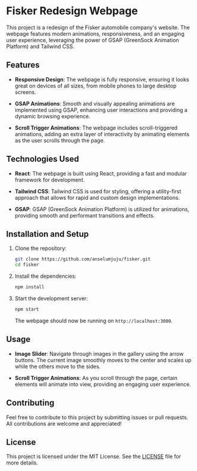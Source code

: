 # Fisker Redesign Webpage

This project is a redesign of the Fisker automobile company's website. The webpage features modern animations, responsiveness, and an engaging user experience, leveraging the power of GSAP (GreenSock Animation Platform) and Tailwind CSS.

## Features

- **Responsive Design**: The webpage is fully responsive, ensuring it looks great on devices of all sizes, from mobile phones to large desktop screens.
  
- **GSAP Animations**: Smooth and visually appealing animations are implemented using GSAP, enhancing user interactions and providing a dynamic browsing experience.
  
- **Scroll Trigger Animations**: The webpage includes scroll-triggered animations, adding an extra layer of interactivity by animating elements as the user scrolls through the page.

## Technologies Used

- **React**: The webpage is built using React, providing a fast and modular framework for development.
  
- **Tailwind CSS**: Tailwind CSS is used for styling, offering a utility-first approach that allows for rapid and custom design implementations.
  
- **GSAP**: GSAP (GreenSock Animation Platform) is utilized for animations, providing smooth and performant transitions and effects.


## Installation and Setup

1. Clone the repository:

   ```bash
   git clone https://github.com/anselumjuju/fisker.git
   cd fisker
   ```

2. Install the dependencies:

   ```bash
   npm install
   ```

3. Start the development server:

   ```bash
   npm start
   ```

   The webpage should now be running on `http://localhost:3000`.

## Usage

- **Image Slider**: Navigate through images in the gallery using the arrow buttons. The current image smoothly moves to the center and scales up while the others move to the sides.
  
- **Scroll Trigger Animations**: As you scroll through the page, certain elements will animate into view, providing an engaging user experience.

## Contributing

Feel free to contribute to this project by submitting issues or pull requests. All contributions are welcome and appreciated!

## License

This project is licensed under the MIT License. See the [LICENSE](LICENSE) file for more details.
